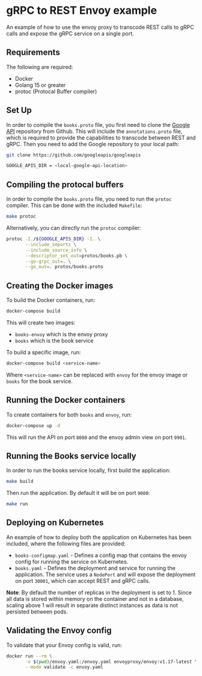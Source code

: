 # gRPC to REST Envoy example

An example of how to use the envoy proxy to transcode REST calls to gRPC calls and expose the gRPC service on a single port.

## Requirements

The following are required:

* Docker
* Golang 15 or greater
* protoc (Protocal Buffer compiler)

## Set Up

In order to compile the `books.proto` file, you first need to clone the [Google API](https://github.com/googleapis/googleapis) repository from Github. This will include the `annotations.proto` file, which is required to provide the capabilities to transcode between REST and gRPC. Then you need to add the Google repository to your local path:

```bash
git clone https://github.com/googleapis/googleapis

GOOGLE_APIS_DIR = <local-google-api-location>
```

## Compiling the protocal buffers

In order to compile the `books.proto` file, you need to run the `protoc` compiler. This can be done with the included `Makefile`:

```bash
make protoc
```

Alternatively, you can directly run the `protoc` compiler:

```bash
protoc -I./${GOOGLE_APIS_DIR} -I. \
       --include_imports \
       --include_source_info \
       --descriptor_set_out=protos/books.pb \
       --go-grpc_out=. \
       --go_out=. protos/books.proto
```

## Creating the Docker images

To build the Docker containers, run:

```bash
docker-compose build
```

This will create two images:

* `books-envoy` which is the envoy proxy
* `books` which is the book service

To build a specific image, run:

```bash
docker-compose build <service-name>
```

Where `<service-name>` can be replaced with `envoy` for the envoy image or `books` for the book service.

## Running the Docker containers

To create containers for both `books` and `envoy`, run:

```bash
docker-compose up -d
```

This will run the API on port `8080` and the envoy admin view on port `9901`.

## Running the Books service locally

In order to run the books service locally, first build the application:

```bash
make build
```

Then run the application. By default it will be on port `9000`:

```bash
make run
```

## Deploying on Kubernetes

An example of how to deploy both the application on Kubernetes has been included, where the following files are provided:

* `books-configmap.yaml` - Defines a config map that contains the envoy config for running the service on Kubernetes.
* `books.yaml` - Defines the deployment and service for running the application. The service uses a `NodePort` and will expose the deployment on port `30001`, which can accept REST and gRPC calls.

**Note**: By default the number of replicas in the deployment is set to 1. Since all data is stored within memory on the container and not in a database, scaling above 1 will result in separate distinct instances as data is not persisted between pods. 

## Validating the Envoy config

To validate that your Envoy config is valid, run:

```bash
docker run --rm \
       -v $(pwd)/envoy.yaml:/envoy.yaml envoyproxy/envoy:v1.17-latest \
       --mode validate -c envoy.yaml
```
